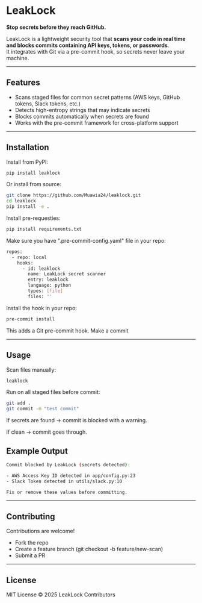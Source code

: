 # LeakLock
**Stop secrets before they reach GitHub.**

LeakLock is a lightweight security tool that **scans your code in real time and blocks commits containing API keys, tokens, or passwords**.  
It integrates with Git via a pre-commit hook, so secrets never leave your machine.

---

## Features
- Scans staged files for common secret patterns (AWS keys, GitHub tokens, Slack tokens, etc.)
- Detects high-entropy strings that may indicate secrets
- Blocks commits automatically when secrets are found
- Works with the pre-commit framework for cross-platform support

---

## Installation
Install from PyPI:

```bash
pip install leaklock
```

Or install from source:

```bash
git clone https://github.com/Muawia24/leaklock.git
cd leaklock
pip install -e .

```
Install pre-requesties:
```bash
pip install requirements.txt
```

Make sure you have ".pre-commit-config.yaml" file in your repo:
```bash
repos:
  - repo: local
    hooks:
      - id: leaklock
        name: LeakLock secret scanner
        entry: leaklock
        language: python
        types: [file]
        files: ''  
```
Install the hook in your repo:

```bash
pre-commit install
```

This adds a Git pre-commit hook.
Make a commit

---

## Usage
Scan files manually:
```bash
leaklock
```

Run on all staged files before commit:
```bash
git add .
git commit -m "test commit"
```
If secrets are found →  commit is blocked with a warning.

If clean →  commit goes through.

## Example Output
```bash
Commit blocked by LeakLock (secrets detected):

- AWS Access Key ID detected in app/config.py:23
- Slack Token detected in utils/slack.py:10

Fix or remove these values before committing.
```

---

## Contributing
Contributions are welcome!
- Fork the repo
- Create a feature branch (git checkout -b feature/new-scan)
- Submit a PR

---

## License
MIT License © 2025 LeakLock Contributors